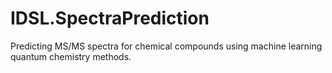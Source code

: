 # IDSL.SpectraPrediction
Predicting MS/MS spectra for chemical compounds using machine learning quantum chemistry methods.

